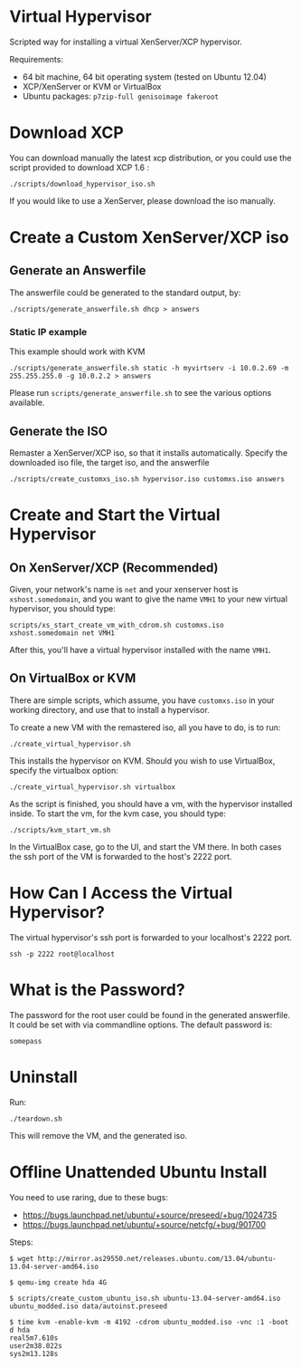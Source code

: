 Virtual Hypervisor
==================
Scripted way for installing a virtual XenServer/XCP hypervisor.

Requirements:

 - 64 bit machine, 64 bit operating system (tested on Ubuntu 12.04)
 - XCP/XenServer or KVM or VirtualBox
 - Ubuntu packages: `p7zip-full genisoimage fakeroot`

Download XCP
============
You can download manually the latest xcp distribution, or you could use the
script provided to download XCP 1.6 :

    ./scripts/download_hypervisor_iso.sh

If you would like to use a XenServer, please download the iso manually.

Create a Custom XenServer/XCP iso
=================================
Generate an Answerfile
----------------------
The answerfile could be generated to the standard output, by:

    ./scripts/generate_answerfile.sh dhcp > answers

### Static IP example
This example should work with KVM

    ./scripts/generate_answerfile.sh static -h myvirtserv -i 10.0.2.69 -m 255.255.255.0 -g 10.0.2.2 > answers

Please run `scripts/generate_answerfile.sh` to see the various options available.

Generate the ISO
----------------
Remaster a XenServer/XCP iso, so that it installs automatically. Specify the
downloaded iso file, the target iso, and the answerfile

    ./scripts/create_customxs_iso.sh hypervisor.iso customxs.iso answers

Create and Start the Virtual Hypervisor
=======================================
On XenServer/XCP (Recommended)
------------------------------
Given, your network's name is `net` and your xenserver  host is
`xshost.somedomain`, and you want to give the name `VMH1` to your new virtual
hypervisor, you should type:

    scripts/xs_start_create_vm_with_cdrom.sh customxs.iso xshost.somedomain net VMH1

After this, you'll have a virtual hypervisor installed with the name `VMH1`.
    
On VirtualBox or KVM
--------------------
There are simple scripts, which assume, you have `customxs.iso` in your working
directory, and use that to install a hypervisor.

To create a new VM with the remastered iso, all you have to do, is to run:

    ./create_virtual_hypervisor.sh

This installs the hypervisor on KVM. Should you wish to use VirtualBox, specify
the virtualbox option:

    ./create_virtual_hypervisor.sh virtualbox

As the script is finished, you should have a vm, with the hypervisor installed
inside. To start the vm, for the kvm case, you should type:

    ./scripts/kvm_start_vm.sh

In the VirtualBox case, go to the UI, and start the VM there. In both cases
the ssh port of the VM is forwarded to the host's 2222 port.

How Can I Access the Virtual Hypervisor?
========================================
The virtual hypervisor's ssh port is forwarded to your localhost's 2222 port.

    ssh -p 2222 root@localhost

What is the Password?
=====================
The password for the root user could be found in the generated answerfile. It
could be set with via commandline options. The default password is:

    somepass

Uninstall
=========
Run:

    ./teardown.sh

This will remove the VM, and the generated iso.

Offline Unattended Ubuntu Install
=================================

You need to use raring, due to these bugs:

 - https://bugs.launchpad.net/ubuntu/+source/preseed/+bug/1024735
 - https://bugs.launchpad.net/ubuntu/+source/netcfg/+bug/901700

Steps:

    $ wget http://mirror.as29550.net/releases.ubuntu.com/13.04/ubuntu-13.04-server-amd64.iso

    $ qemu-img create hda 4G

    $ scripts/create_custom_ubuntu_iso.sh ubuntu-13.04-server-amd64.iso ubuntu_modded.iso data/autoinst.preseed

    $ time kvm -enable-kvm -m 4192 -cdrom ubuntu_modded.iso -vnc :1 -boot d hda 
    real5m7.610s
    user2m38.022s
    sys2m13.128s

